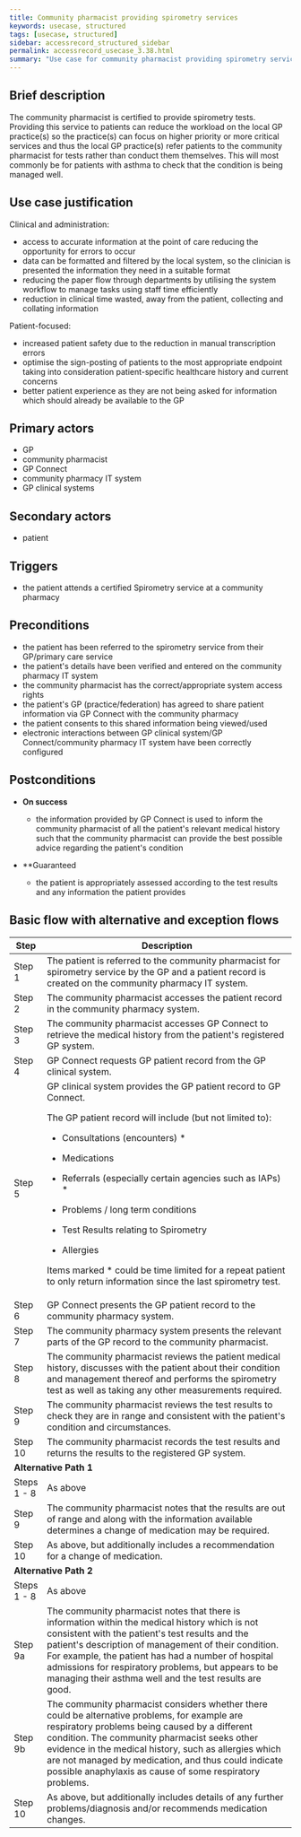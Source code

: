 ```yaml
---
title: Community pharmacist providing spirometry services
keywords: usecase, structured
tags: [usecase, structured] 
sidebar: accessrecord_structured_sidebar
permalink: accessrecord_usecase_3.38.html
summary: "Use case for community pharmacist providing spirometry services"
---
```


## Brief description 

The community pharmacist is certified to provide spirometry tests. Providing this service to patients can reduce the workload on the local GP practice(s) so the practice(s) can focus on higher priority or more critical services and thus the local GP practice(s) refer patients to the community pharmacist for tests rather than conduct them themselves. This will most commonly be for patients with asthma to check that the condition is being managed well.

## Use case justification 

Clinical and administration:

  - access to accurate information at the point of care reducing the opportunity for errors to occur
  - data can be formatted and filtered by the local system, so the clinician is presented the information they need in a suitable format
  - reducing the paper flow through departments by utilising the system workflow to manage tasks using staff time efficiently
  - reduction in clinical time wasted, away from the patient, collecting and collating information

Patient-focused:

  - increased patient safety due to the reduction in manual transcription errors
  - optimise the sign-posting of patients to the most appropriate endpoint taking into consideration patient-specific healthcare history and current concerns
  - better patient experience as they are not being asked for information which should already be available to the GP

## Primary actors 

  - GP
  - community pharmacist
  - GP Connect
  - community pharmacy IT system
  - GP clinical systems

## Secondary actors 

  - patient

## Triggers 

  - the patient attends a certified Spirometry service at a community pharmacy

## Preconditions 

  - the patient has been referred to the spirometry service from their GP/primary care service
  - the patient's details have been verified and entered on the community pharmacy IT system
  - the community pharmacist has the correct/appropriate system access rights
  - the patient's GP (practice/federation) has agreed to share patient information via GP Connect with the community pharmacy
  - the patient consents to this shared information being viewed/used
  - electronic interactions between GP clinical system/GP Connect/community pharmacy IT system have been correctly configured

## Postconditions 

  - **On success**
    
      - the information provided by GP Connect is used to inform the community pharmacist of all the patient's relevant medical history such that the community pharmacist can provide the best possible advice regarding the patient's condition

  - **Guaranteed 
    
      - the patient is appropriately assessed according to the test results and any information the patient provides

## Basic flow with alternative and exception flows 

<table>
<thead>
<tr class="header">
<th width="10%"><strong>Step</strong></th>
<th><strong>Description</strong></th>
</tr>
</thead>
<tbody>
<tr class="odd">
<td>Step 1</td>
<td>The patient is referred to the community pharmacist for spirometry service by the GP and a patient record is created on the community pharmacy IT system.</td>
</tr>
<tr class="even">
<td>Step 2</td>
<td>The community pharmacist accesses the patient record in the community pharmacy system.</td>
</tr>
<tr class="odd">
<td>Step 3</td>
<td>The community pharmacist accesses GP Connect to retrieve the medical history from the patient's registered GP system.</td>
</tr>
<tr class="even">
<td>Step 4</td>
<td>GP Connect requests GP patient record from the GP clinical system.</td>
</tr>
<tr class="odd">
<td>Step 5</td>
<td>GP clinical system provides the GP patient record to GP Connect.
<p>The GP patient record will include (but not limited to):</p>
<ul>
<li><p>Consultations (encounters) *</p></li>
<li><p>Medications</p></li>
<li><p>Referrals (especially certain agencies such as IAPs) *</p></li>
<li><p>Problems / long term conditions</p></li>
<li><p>Test Results relating to Spirometry</p></li>
<li><p>Allergies</p></li>
</ul>
<p>Items marked * could be time limited for a repeat patient to only return information since the last spirometry test.</p></td>
</tr>
<tr class="even">
<td>Step 6</td>
<td>GP Connect presents the GP patient record to the community pharmacy system.</td>
</tr>
<tr class="odd">
<td>Step 7</td>
<td>The community pharmacy system presents the relevant parts of the GP record to the community pharmacist.</td>
</tr>
<tr class="even">
<td>Step 8</td>
<td>The community pharmacist reviews the patient medical history, discusses with the patient about their condition and management thereof and performs the spirometry test as well as taking any other measurements required.</td>
</tr>
<tr class="odd">
<td>Step 9</td>
<td>The community pharmacist reviews the test results to check they are in range and consistent with the patient's condition and circumstances.</td>
</tr>
<tr class="even">
<td>Step 10</td>
<td>The community pharmacist records the test results and returns the results to the registered GP system.</td>
</tr>
<tr class="odd">
<td colspan="2"><strong>Alternative Path 1</strong></td>
</tr>
<tr class="even">
<td>Steps 1 - 8</td>
<td>As above</td>
</tr>
<tr class="odd">
<td>Step 9</td>
<td>The community pharmacist notes that the results are out of range and along with the information available determines a change of medication may be required.</td>
</tr>
<tr class="even">
<td>Step 10</td>
<td>As above, but additionally includes a recommendation for a change of medication.</td>
</tr>
<tr class="odd">
<td colspan="2"><strong>Alternative Path 2</strong></td>
</tr>
<tr class="even">
<td>Steps 1 - 8</td>
<td>As above</td>
</tr>
<tr class="odd">
<td>Step 9a</td>
<td>The community pharmacist notes that there is information within the medical history which is not consistent with the patient's test results and the patient's description of management of their condition. For example, the patient has had a number of hospital admissions for respiratory problems, but appears to be managing their asthma well and the test results are good.</td>
</tr>
<tr class="even">
<td>Step 9b</td>
<td>The community pharmacist considers whether there could be alternative problems, for example are respiratory problems being caused by a different condition. The community pharmacist seeks other evidence in the medical history, such as allergies which are not managed by medication, and thus could indicate possible anaphylaxis as cause of some respiratory problems.</td>
</tr>
<tr class="odd">
<td>Step 10</td>
<td>As above, but additionally includes details of any further problems/diagnosis and/or recommends medication changes.</td>
</tr>
</tbody>
</table>
